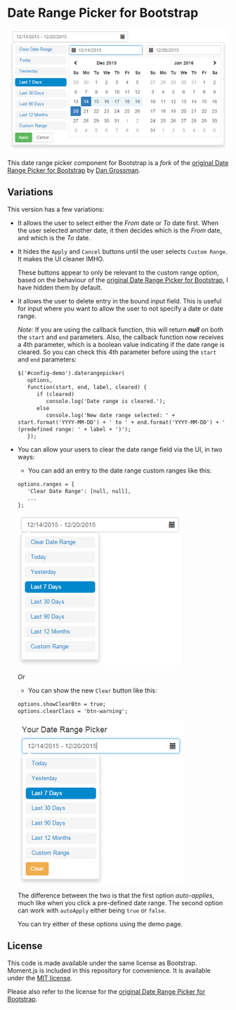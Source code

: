 # Date Range Picker for Bootstrap

![Main image](https://raw.githubusercontent.com/frankfajardo/bootstrap-daterangepicker/master/drp1.png)

This date range picker component for Bootstrap is a *fork* of the [original Date Range Picker for Bootstrap] by [Dan Grossman].

## Variations

This version has a few variations:

- It allows the user to select either the *From* date or *To* date first. When the user selected another date, it then decides which is the *From* date, and which is the *To* date.

- It hides the `Apply` and `Cancel` buttons until the user selects `Custom Range`. It makes the UI cleaner IMHO.

  These buttons appear to only be relevant to the custom range option, based on the behaviour of the [original Date Range Picker for Bootstrap], I have hidden them by default. 

- It allows the user to delete entry in the bound input field. This is useful for input where you want to allow the user to not specify a date or date range.

  *Note:* If you are using the callback function, this will return ***null*** on both the `start` and `end` parameters. Also, the callback function now receives a 4th parameter, which is a boolean value indicating if the date range is cleared. So you can check this 4th parameter before using the `start` and `end` parameters:
  ```
  $('#config-demo').daterangepicker(
     options, 
     function(start, end, label, cleared) { 
        if (cleared)
           console.log('Date range is cleared.');
        else
           console.log('New date range selected: ' + start.format('YYYY-MM-DD') + ' to ' + end.format('YYYY-MM-DD') + ' (predefined range: ' + label + ')'); 
     });
  ```

- You can allow your users to clear the date range field via the UI, in two ways:


   - You can add an entry to the date range custom ranges like this: 

   ```
   options.ranges = {
      'Clear Date Range': [null, null],
      ...
   };
   ```
   ![First Option](https://github.com/frankfajardo/bootstrap-daterangepicker/blob/master/drp2.png)
   
   *Or*

   - You can show the new `Clear` button like this:

   ```
   options.showClearBtn = true;
   options.clearClass = 'btn-warning'; 
   ```
   ![Second Option](https://github.com/frankfajardo/bootstrap-daterangepicker/blob/master/drp3.png)

   The difference between the two is that the first option *auto-applies*, much like when you click a pre-defined date range. The second option can work with `autoApply` either being `true` or `false`.
   
   You can try either of these options using the demo page.


## License

This code is made available under the same license as Bootstrap. Moment.js is included in this repository
for convenience. It is available under the [MIT license](http://www.opensource.org/licenses/mit-license.php).


Please also refer to the license for the [original Date Range Picker for Bootstrap].




[original Date Range Picker for Bootstrap]:(http://www.daterangepicker.com/)
[Dan Grossman]:(http://www.dangrossman.info/)